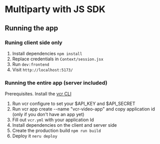 # Multiparty with JS SDK

## Running the app

### Runing client side only

1. Install dependencies `npm install`
2. Replace credentials in `Context/session.jsx`
3. Run `dev:frontend`
4. Visit `http://localhost:5173/`

### Running the entire app (server included)

Prerequisites.
Install the [vcr CLI](https://github.com/Vonage/cloud-runtime-cli/blob/main/README.md)

1. Run vcr configure to set your $API_KEY and $API_SECRET
2. Run vcr app create --name "vcr-video-app" and copy application id (only if you don't have an app yet)
3. Fill out `vcr.yml` with your application Id
4. Install dependencies on the client and server side
5. Create the production build `npm run build`
6. Deploy it `neru deploy`
